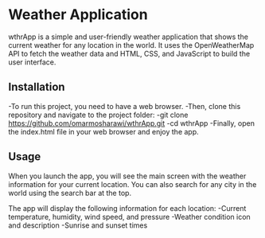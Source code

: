 # Weather Application
wthrApp is a simple and user-friendly weather application that shows the current weather for any location in the world. It uses the OpenWeatherMap API to fetch the weather data and HTML, CSS, and JavaScript to build the user interface.

## Installation
-To run this project, you need to have a web browser.
-Then, clone this repository and navigate to the project folder:
-git clone https://github.com/omarmosharawi/wthrApp.git
-cd wthrApp
-Finally, open the index.html file in your web browser and enjoy the app.

## Usage
When you launch the app, you will see the main screen with the weather information for your current location. You can also search for any city in the world using the search bar at the top.

The app will display the following information for each location:
-Current temperature, humidity, wind speed, and pressure
-Weather condition icon and description
-Sunrise and sunset times
